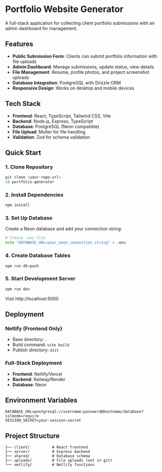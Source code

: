 # Portfolio Website Generator

A full-stack application for collecting client portfolio submissions with an admin dashboard for management.

## Features

-   **Public Submission Form**: Clients can submit portfolio information with file uploads
-   **Admin Dashboard**: Manage submissions, update status, view details
-   **File Management**: Resume, profile photos, and project screenshot uploads
-   **Database Integration**: PostgreSQL with Drizzle ORM
-   **Responsive Design**: Works on desktop and mobile devices

## Tech Stack

-   **Frontend**: React, TypeScript, Tailwind CSS, Vite
-   **Backend**: Node.js, Express, TypeScript
-   **Database**: PostgreSQL (Neon compatible)
-   **File Upload**: Multer for file handling
-   **Validation**: Zod for schema validation

## Quick Start

### 1. Clone Repository

```bash
git clone <your-repo-url>
cd portfolio-generator
```

### 2. Install Dependencies

```bash
npm install
```

### 3. Set Up Database

Create a Neon database and add your connection string:

```bash
# Create .env file
echo "DATABASE_URL=your_neon_connection_string" > .env
```

### 4. Create Database Tables

```bash
npm run db:push
```

### 5. Start Development Server

```bash
npm run dev
```

Visit http://localhost:5000

## Deployment

### Netlify (Frontend Only)

-   Base directory: `.`
-   Build command: `vite build`
-   Publish directory: `dist`

### Full-Stack Deployment

-   **Frontend**: Netlify/Vercel
-   **Backend**: Railway/Render
-   **Database**: Neon

## Environment Variables

```env
DATABASE_URL=postgresql://username:password@hostname/database?sslmode=require
SESSION_SECRET=your-session-secret
```

## Project Structure

```
├── client/          # React frontend
├── server/          # Express backend
├── shared/          # Database schema
├── uploads/         # File uploads (not in git)
└── netlify/         # Netlify functions
```
